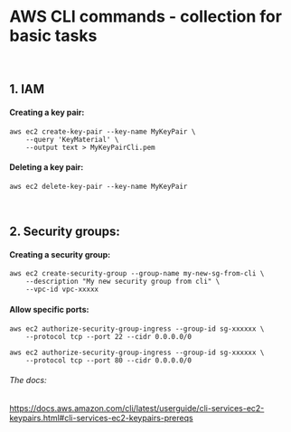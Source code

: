 # **AWS CLI commands - collection for basic tasks**

<br />

## 1. IAM

#### Creating a key pair:

    aws ec2 create-key-pair --key-name MyKeyPair \
        --query 'KeyMaterial' \
        --output text > MyKeyPairCli.pem
   

#### Deleting a key pair:
    aws ec2 delete-key-pair --key-name MyKeyPair

<br />


## 2. Security groups:

#### Creating a security group:
    aws ec2 create-security-group --group-name my-new-sg-from-cli \
        --description "My new security group from cli" \
        --vpc-id vpc-xxxxx



#### Allow specific ports:
    aws ec2 authorize-security-group-ingress --group-id sg-xxxxxx \
        --protocol tcp --port 22 --cidr 0.0.0.0/0

    aws ec2 authorize-security-group-ingress --group-id sg-xxxxxx \
        --protocol tcp --port 80 --cidr 0.0.0.0/0


###### The docs:
https://docs.aws.amazon.com/cli/latest/userguide/cli-services-ec2-keypairs.html#cli-services-ec2-keypairs-prereqs
